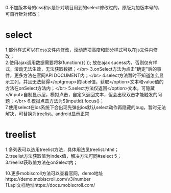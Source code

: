 0.不加版本号的css和js是针对项目用到的select修改过的，原版为加版本号的，可自行针对修改；</br>
# select
1.部分样式可以在css文件内修改，滚动选项高度和部分样式可以在js文件内修改；</br>
2.使用ajax调用数据需要将$(function(){ }); 放在ajax sucess内，否则仅有样式，滚动无法生效，无法获取数据；</br>
3.onSelect方法为点击"确定"后的事件，更多方法在官网API DOCUMENT内；</br>
4.select方法暂时不知道怎么显示三列，并且无法获得</optgroup>的label值，获取</option>文本和value值的方法在onSelect方法内；</br>
5.select方法仅返回</option>文本，可隐藏</input>自制显示层，模拟点击，自定义返回文本，但会出现双击才能触发的问题；</br>
6.模拟点击方法为$(inputId).focus()；</br>
7.使用select在ios系统下会出现先弹出ios默认select动作再隐藏的bug，暂时无法解决，可替换为treelist。android显示正常
# treelist
1.多列表可以选用treelist方法，具体用法见treelist.html；</br>
2.treelist方法获取值为index值，解决方法可同#select 5；</br>
3.treelist获取值方法在onSelect内；</br>

10.更多mobiscroll方法可以查看官网，demo地址https://demo.mobiscroll.com/v3/number</br>
11.api文档地址https://docs.mobiscroll.com/</br>
